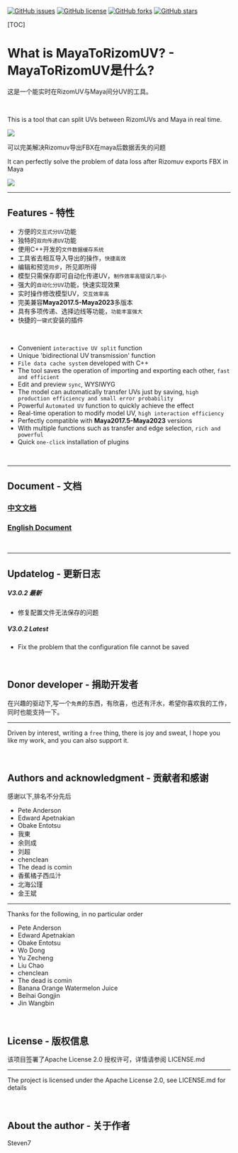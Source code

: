 [![GitHub issues](https://img.shields.io/github/issues/3DTech-Steven7/MayaToRizomuv.svg)](https://github.com/3DTech-Steven7/MayaToRizomuv/issues) [![GitHub license](https://img.shields.io/github/license/3DTech-Steven7/MayaToRizomuv.svg)](https://github.com/3DTech-Steven7/MayaToRizomuv/blob/master/LICENSE) [![GitHub forks](https://img.shields.io/github/forks/3DTech-Steven7/MayaToRizomuv.svg)](https://github.com/3DTech-Steven7/MayaToRizomuv) [![GitHub stars](https://img.shields.io/github/stars/3DTech-Steven7.svg)](https://github.com/3DTech-Steven7/MayaToRizomuv/stargazers)

[TOC]

# What is MayaToRizomUV? -  MayaToRizomUV是什么? 
这是一个能实时在RizomUV与Maya间分UV的工具。

</br>

This is a tool that can split UVs between RizomUVs and Maya in real time.

<img src="images/demo.webp">

</br>

可以完美解决Rizomuv导出FBX在maya后数据丢失的问题

It can perfectly solve the problem of data loss after Rizomuv exports FBX in Maya

<img src="images/FileDataCache.gif">

</br>

---
## Features - 特性
* 方便的`交互式分UV`功能
* 独特的`双向传递UV`功能
* 使用C++开发的`文件数据缓存系统`
* 工具省去相互导入导出的操作，`快捷高效`
* 编辑和预览`同步`，所见即所得
* 模型只需保存即可自动化传递UV，`制作效率高错误几率小`
* 强大的`自动化分UV`功能，快速实现效果
* 实时操作修改模型UV，`交互效率高`
* 完美兼容**Maya2017.5-Maya2023**多版本
* 具有多项传递、选择边线等功能，`功能丰富强大`
* 快捷的`一键式`安装的插件
  
</br>

* Convenient `interactive UV split` function
* Unique 'bidirectional UV transmission' function
* `File data cache system` developed with C++
* The tool saves the operation of importing and exporting each other, `fast and efficient`
* Edit and preview `sync`, WYSIWYG
* The model can automatically transfer UVs just by saving, `high production efficiency and small error probability`
* Powerful `Automated UV` function to quickly achieve the effect
* Real-time operation to modify model UV, `high interaction efficiency`
* Perfectly compatible with **Maya2017.5-Maya2023** versions
* With multiple functions such as transfer and edge selection, `rich and powerful`
* Quick `one-click` installation of plugins

</br>

---
## Document - 文档

### [中文文档](help_ch.md)
### [English Document](help_en.md)

</br>

---

## Updatelog - 更新日志
##### V3.0.2 最新
* 修复配置文件无法保存的问题

##### V3.0.2 Latest
* Fix the problem that the configuration file cannot be saved

</br>

## Donor developer - 捐助开发者
在兴趣的驱动下,写一个`免费`的东西，有欣喜，也还有汗水，希望你喜欢我的工作，同时也能支持一下。

---

Driven by interest, writing a `free` thing, there is joy and sweat, I hope you like my work, and you can also support it.

</br>

## Authors and acknowledgment - 贡献者和感谢
感谢以下,排名不分先后
* Pete Anderson
* Edward Apetnakian
* Obake Entotsu
* 我東
* 余则成
* 刘超
* chenclean
* The dead is comin
* 香蕉橘子西瓜汁
* 北海公瑾
* 金王斌

---

Thanks for the following, in no particular order
* Pete Anderson
* Edward Apetnakian
* Obake Entotsu
* Wo Dong
* Yu Zecheng
* Liu Chao
* chenclean
* The dead is comin
* Banana Orange Watermelon Juice
* Beihai Gongjin
* Jin Wangbin

</br>

## License - 版权信息
该项目签署了Apache License 2.0 授权许可，详情请参阅 LICENSE.md

---

The project is licensed under the Apache License 2.0, see LICENSE.md for details

</br>

## About the author - 关于作者
Steven7
